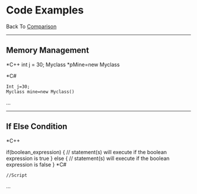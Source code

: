 # Code Examples

Back To
[Comparison](https://github.com/nasz8f/4330-7330_Final_Project/blob/master/Comparison.md)

_____________________________________________________________________________________________________________________________________________

## Memory Management

*C++
    int j = 30;
    Myclass *pMine=new Myclass
    
*C#

    Int j=30;
    Myclass mine=new Myclass()
    

...
    
_____________________________________________________________________________________________________________________________________________
    
## If Else Condition

*C++

if(boolean_expression) {
   // statement(s) will execute if the boolean expression is true
} else {
   // statement(s) will execute if the boolean expression is false
}
*C#

    //Script
    

...

